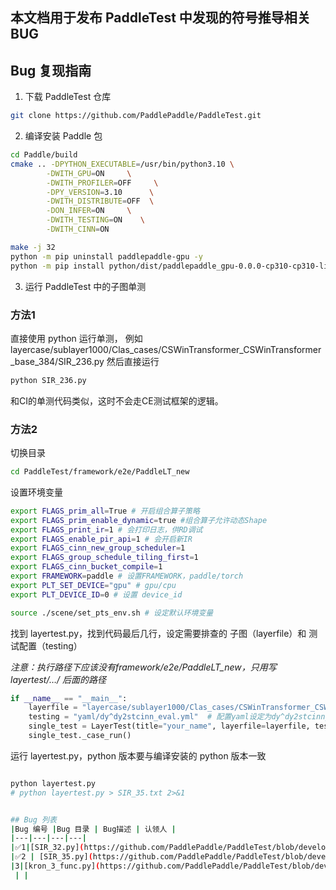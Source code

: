 ## 本文档用于发布 PaddleTest 中发现的符号推导相关 BUG

## Bug 复现指南

1. 下载 PaddleTest 仓库
``` bash
git clone https://github.com/PaddlePaddle/PaddleTest.git
```

2. 编译安装 Paddle 包
``` bash
cd Paddle/build
cmake .. -DPYTHON_EXECUTABLE=/usr/bin/python3.10 \
        -DWITH_GPU=ON     \
        -DWITH_PROFILER=OFF     \
        -DPY_VERSION=3.10      \
        -DWITH_DISTRIBUTE=OFF  \
        -DON_INFER=ON     \
        -DWITH_TESTING=ON    \
        -DWITH_CINN=ON

make -j 32
python -m pip uninstall paddlepaddle-gpu -y
python -m pip install python/dist/paddlepaddle_gpu-0.0.0-cp310-cp310-linux_x86_64.whl
```
3. 运行 PaddleTest 中的子图单测
### 方法1
直接使用 python 运行单测，
例如layercase/sublayer1000/Clas_cases/CSWinTransformer_CSWinTransformer_base_384/SIR_236.py
然后直接运行 
``` bash
python SIR_236.py  
```
和CI的单测代码类似，这时不会走CE测试框架的逻辑。

### 方法2
切换目录
``` bash
cd PaddleTest/framework/e2e/PaddleLT_new
```

设置环境变量
``` bash
export FLAGS_prim_all=True # 开启组合算子策略
export FLAGS_prim_enable_dynamic=true #组合算子允许动态Shape
export FLAGS_print_ir=1 # 会打印日志，供RD调试
export FLAGS_enable_pir_api=1 # 会开启新IR
export FLAGS_cinn_new_group_scheduler=1
export FLAGS_group_schedule_tiling_first=1
export FLAGS_cinn_bucket_compile=1
export FRAMEWORK=paddle # 设置FRAMEWORK，paddle/torch
export PLT_SET_DEVICE="gpu" # gpu/cpu
export PLT_DEVICE_ID=0 # 设置 device_id

source ./scene/set_pts_env.sh # 设定默认环境变量
```

找到 layertest.py，找到代码最后几行，设定需要排查的 子图（layerfile）和 测试配置（testing）

*注意：执行路径下应该没有framework/e2e/PaddleLT_new，只用写layertest/…/ 后面的路径*
``` python
if __name__ == "__main__":
    layerfile = "layercase/sublayer1000/Clas_cases/CSWinTransformer_CSWinTransformer_base_384/SIR_236.py" # 子图case路径
    testing = "yaml/dy^dy2stcinn_eval.yml"  # 配置yaml设定为dy^dy2stcinn_eval.yml即可
    single_test = LayerTest(title="your_name", layerfile=layerfile, testing=testing)
    single_test._case_run()
```

运行 layertest.py，python 版本要与编译安装的 python 版本一致
``` bash

python layertest.py
# python layertest.py > SIR_35.txt 2>&1


## Bug 列表
|Bug 编号 |Bug 目录 | Bug描述 | 认领人 |
|---|---|---|---|
|✅1|[SIR_32.py](https://github.com/PaddlePaddle/PaddleTest/blob/develop/framework/e2e/PaddleLT_new/layercase/sublayer160/Seg_cases/isanet_isanet_resnet50_os8_cityscapes_769x769_80k/SIR_32.py)| ![Alt text](src/SIR_32_bug_info.png)| [ooooo-create](https://github.com/ooooo-create) [✅Paddle#69167](https://github.com/PaddlePaddle/Paddle/pull/69167),[✅PaddleTest#2981](https://github.com/PaddlePaddle/PaddleTest/pull/2981)|
|✅2 | [SIR_35.py](https://github.com/PaddlePaddle/PaddleTest/blob/develop/framework/e2e/PaddleLT_new/layercase/sublayer160/Seg_cases/isanet_isanet_resnet50_os8_cityscapes_769x769_80k/SIR_35.py) | ![Alt text](src/SIR_35_bug_info.png)| [ooooo-create](https://github.com/ooooo-create) [✅Paddle#69167](https://github.com/PaddlePaddle/Paddle/pull/69167),[✅PaddleTest#2981](https://github.com/PaddlePaddle/PaddleTest/pull/2981)|
|3|[kron_3_func.py](https://github.com/PaddlePaddle/PaddleTest/blob/develop/framework/e2e/PaddleLT_new/layerApicase/math_sublayer/kron_3_func.py)|![98200f282bc865643e5760fd8499c687](https://github.com/user-attachments/assets/a824769f-f197-49df-aab6-2a14dc976cce)
 | |

